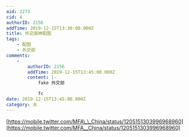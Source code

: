 ```yaml
---
aid: 2273
cid: 4
authorID: 2156
addTime: 2019-12-15T13:30:00.000Z
title: 外交部神配图
tags:
    - 配图
    - 外交部
comments:
    -
        authorID: 2156
        addTime: 2019-12-15T13:45:00.000Z
        content: |-
            fake 外交部

            fc
date: 2019-12-15T13:45:00.000Z
category: 水
---
```


[https://mobile.twitter.com/MFA\_\_China/status/1205151303996968960](https://mobile.twitter.com/MFA__China/status/1205151303996968960)
